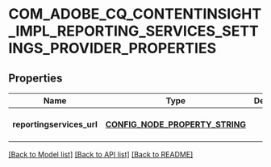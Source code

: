 # COM_ADOBE_CQ_CONTENTINSIGHT_IMPL_REPORTING_SERVICES_SETTINGS_PROVIDER_PROPERTIES

## Properties
Name | Type | Description | Notes
------------ | ------------- | ------------- | -------------
**reportingservices_url** | [**CONFIG_NODE_PROPERTY_STRING**](configNodePropertyString.md) |  | [optional] [default to null]

[[Back to Model list]](../README.md#documentation-for-models) [[Back to API list]](../README.md#documentation-for-api-endpoints) [[Back to README]](../README.md)


